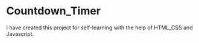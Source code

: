 # Countdown_Timer
I have created this project for self-learning with the help of HTML_CSS and Javascript.
